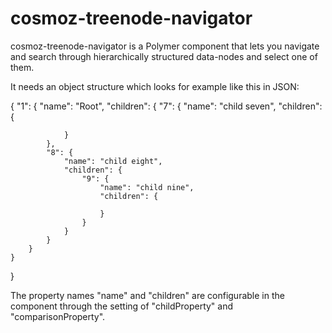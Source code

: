 # cosmoz-treenode-navigator

cosmoz-treenode-navigator is a Polymer component that lets you navigate and search through hierarchically structured data-nodes and select one of them. 


It needs an object structure which looks for example like this in JSON:

{
	"1": {
		"name": "Root",
		"children": {
			"7": {
				"name": "child seven",
				"children": {
					
				}
			},
			"8": {
				"name": "child eight",
				"children": {
					"9": {
						"name": "child nine",
						"children": {
							
						}
					}
				}
			}
		}
	}
}

The property names "name" and "children" are configurable in the component through the setting of "childProperty" and "comparisonProperty". 


